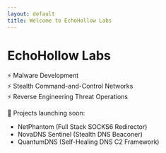 ```yaml
---
layout: default
title: Welcome to EchoHollow Labs
---
```


# EchoHollow Labs

⚡ Malware Development  
⚡ Stealth Command-and-Control Networks  
⚡ Reverse Engineering Threat Operations

🚀 Projects launching soon:
- NetPhantom (Full Stack SOCKS6 Redirector)
- NovaDNS Sentinel (Stealth DNS Beaconer)
- QuantumDNS (Self-Healing DNS C2 Framework)
